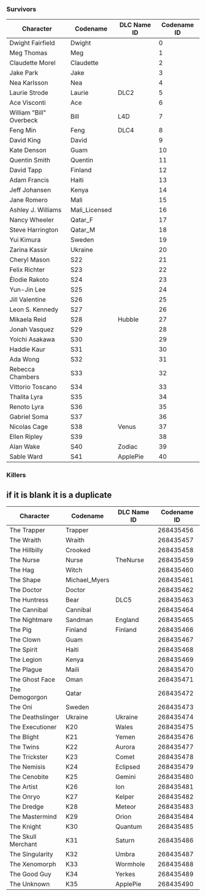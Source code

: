 ### Survivors

| Character                | Codename     | DLC Name ID | Codename ID |
|--------------------------|--------------|-------------|-------------|
| Dwight Fairfield         | Dwight       |             | 0           |
| Meg Thomas               | Meg          |             | 1           |
| Claudette Morel          | Claudette    |             | 2           |
| Jake Park                | Jake         |             | 3           |
| Nea Karlsson             | Nea          |             | 4           |
| Laurie Strode            | Laurie       | DLC2        | 5           |
| Ace Visconti             | Ace          |             | 6           |
| William "Bill" Overbeck  | Bill         | L4D         | 7           |
| Feng Min                 | Feng         | DLC4        | 8           |
| David King               | David        |             | 9           |
| Kate Denson              | Guam         |             | 10          |
| Quentin Smith            | Quentin      |             | 11          |
| David Tapp               | Finland      |             | 12          |
| Adam Francis             | Haiti        |             | 13          |
| Jeff Johansen            | Kenya        |             | 14          |
| Jane Romero              | Mali         |             | 15          |
| Ashley J. Williams       | Mali_Licensed|             | 16          |
| Nancy Wheeler            | Qatar_F      |             | 17          |
| Steve Harrington         | Qatar_M      |             | 18          |
| Yui Kimura               | Sweden       |             | 19          |
| Zarina Kassir            | Ukraine      |             | 20          |
| Cheryl Mason             | S22          |             | 21          |
| Felix Richter            | S23          |             | 22          |
| Élodie Rakoto            | S24          |             | 23          |
| Yun-Jin Lee              | S25          |             | 24          |
| Jill Valentine           | S26          |             | 25          |
| Leon S. Kennedy          | S27          |             | 26          |
| Mikaela Reid             | S28          | Hubble      | 27          |
| Jonah Vasquez            | S29          |             | 28          |
| Yoichi Asakawa           | S30          |             | 29          |
| Haddie Kaur              | S31          |             | 30          |
| Ada Wong                 | S32          |             | 31          |
| Rebecca Chambers         | S33          |             | 32          |
| Vittorio Toscano         | S34          |             | 33          |
| Thalita Lyra             | S35          |             | 34          |
| Renoto Lyra              | S36          |             | 35          |
| Gabriel Soma             | S37          |             | 36          |
| Nicolas Cage             | S38          | Venus       | 37          |
| Ellen Ripley             | S39          |             | 38          |
| Alan Wake                | S40          | Zodiac      | 39          |
| Sable Ward               | S41          | ApplePie    | 40          |
  
### Killers
## if it is blank it is a duplicate  
  
| Character                | Codename     | DLC Name ID | Codename ID |
|--------------------------|--------------|-------------|-------------|
| The Trapper              | Trapper      |             | 268435456   |
| The Wraith               | Wraith       |             | 268435457   |
| The Hillbilly            | Crooked      |             | 268435458   |
| The Nurse                | Nurse        | TheNurse    | 268435459   |
| The Hag                  | Witch        |             | 268435460   |
| The Shape                | Michael_Myers|             | 268435461   |
| The Doctor               | Doctor       |             | 268435462   |
| The Huntress             | Bear         | DLC5        | 268435463   |
| The Cannibal             | Cannibal     |             | 268435464   |
| The Nightmare            | Sandman      | England     | 268435465   |
| The Pig                  | Finland      | Finland     | 268435466   |
| The Clown                | Guam         |             | 268435467   |
| The Spirit               | Haiti        |             | 268435468   |
| The Legion               | Kenya        |             | 268435469   |
| The Plague               | Maili        |             | 268435470   |
| The Ghost Face           | Oman         |             | 268435471   |
| The Demogorgon           | Qatar        |             | 268435472   |
| The Oni                  | Sweden       |             | 268435473   |
| The Deathslinger         | Ukraine      | Ukraine     | 268435474   |
| The Executioner          | K20          | Wales       | 268435475   |
| The Blight               | K21          | Yemen       | 268435476   |
| The Twins                | K22          | Aurora      | 268435477   |
| The Trickster            | K23          | Comet       | 268435478   |
| The Nemisis              | K24          | Eclipsed    | 268435479   |
| The Cenobite             | K25          | Gemini      | 268435480   |
| The Artist               | K26          | Ion         | 268435481   |
| The Onryo                | K27          | Kelper      | 268435482   |
| The Dredge               | K28          | Meteor      | 268435483   |
| The Mastermind           | K29          | Orion       | 268435484   |
| The Knight               | K30          | Quantum     | 268435485   |
| The Skull Merchant       | K31          | Saturn      | 268435486   |
| The Singularity          | K32          | Umbra       | 268435487   |
| The Xenomorph            | K33          | Wormhole    | 268435488   |
| The Good Guy             | K34          | Yerkes      | 268435489   |
| The Unknown              | K35          | ApplePie    | 268435490   |
  
